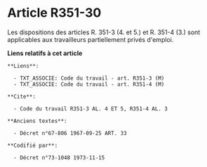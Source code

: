 # Article R351-30

Les dispositions des articles R. 351-3 (4. et 5.) et R. 351-4 (3.) sont applicables aux travailleurs partiellement privés
d'emploi.

**Liens relatifs à cet article**

	**Liens**:

	  - TXT_ASSOCIE: Code du travail - art. R351-3 (M)
	  - TXT_ASSOCIE: Code du travail - art. R351-4 (M)

	**Cite**:

	  - Code du travail R351-3 AL. 4 ET 5, R351-4 AL. 3

	**Anciens textes**:

	  - Décret n°67-806 1967-09-25 ART. 33

	**Codifié par**:

	  - Décret n°73-1048 1973-11-15
